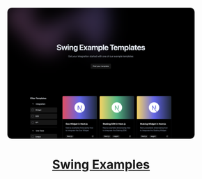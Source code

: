 <p align="center">
  <a href="https://developers.swing.xyz/examples">
    <picture>
      <img src="./public/directory-landing.png" height="300" style="border-radius:10px;">
    </picture>
    <h1 align="center">Swing Examples</h1>
  </a>
</p>
